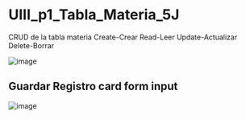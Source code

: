 # UIII_p1_Tabla_Materia_5J
CRUD de la tabla materia Create-Crear Read-Leer Update-Actualizar Delete-Borrar

![image](https://github.com/user-attachments/assets/dbf9ba6e-bacb-426b-b35f-776e6fc4198a)

## Guardar Registro card form input
![image](https://github.com/user-attachments/assets/747fbf12-9d6e-481f-816e-2a6954e33c88)

